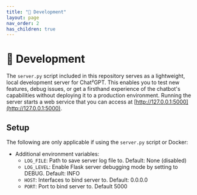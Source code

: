 ```yaml
---
title: "👷 Development"
layout: page
nav_order: 2
has_children: true
---
```


# 👷 Development

The `server.py` script included in this repository serves as a lightweight, local development server for Chat²GPT. This enables you to test new features, debug issues, or get a firsthand experience of the chatbot's capabilities without deploying it to a production environment. Running the server starts a web service that you can access at [http://127.0.0.1:5000](http://127.0.0.1:5000).

## Setup
The following are only applicable if using the `server.py` script or Docker:
- Additional environment variables:
  - `LOG_FILE`: Path to save server log file to. Default: None (disabled)
  - `LOG_LEVEL`: Enable Flask server debugging mode by setting to DEBUG. Default: INFO
  - `HOST`: Interfaces to bind server to. Default: 0.0.0.0
  - `PORT`: Port to bind server to. Default 5000
